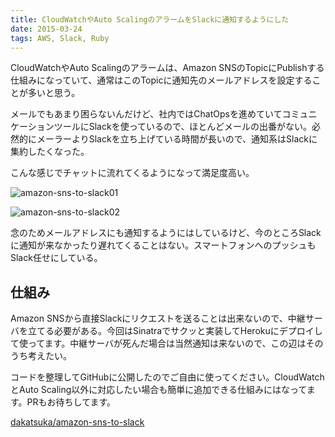 ```yaml
---
title: CloudWatchやAuto ScalingのアラームをSlackに通知するようにした
date: 2015-03-24
tags: AWS, Slack, Ruby
---
```


CloudWatchやAuto Scalingのアラームは、Amazon SNSのTopicにPublishする仕組みになっていて、通常はこのTopicに通知先のメールアドレスを設定することが多いと思う。

メールでもあまり困らないんだけど、社内ではChatOpsを進めていてコミュニケーションツールにSlackを使っているので、ほとんどメールの出番がない。必然的にメーラーよりSlackを立ち上げている時間が長いので、通知系はSlackに集約したくなった。

こんな感じでチャットに流れてくるようになって満足度高い。

![amazon-sns-to-slack01](/2015/03/24/amazon-sns-to-slack/amazon-sns-to-slack01.png)

![amazon-sns-to-slack02](/2015/03/24/amazon-sns-to-slack/amazon-sns-to-slack02.png)

念のためメールアドレスにも通知するようにはしているけど、今のところSlackに通知が来なかったり遅れてくることはない。スマートフォンへのプッシュもSlack任せにしている。

## 仕組み

Amazon SNSから直接Slackにリクエストを送ることは出来ないので、中継サーバを立てる必要がある。今回はSinatraでサクッと実装してHerokuにデプロイして使ってます。中継サーバが死んだ場合は当然通知は来ないので、この辺はそのうち考えたい。

コードを整理してGitHubに公開したのでご自由に使ってください。CloudWatchとAuto Scaling以外に対応したい場合も簡単に追加できる仕組みにはなってます。PRもお待ちしてます。

[dakatsuka/amazon-sns-to-slack](https://github.com/dakatsuka/amazon-sns-to-slack)
